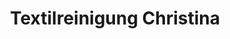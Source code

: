 ---
title: "Textilreinigung Christina"
url: /duesseldorf/textilreinigung-christina/
shop: Wäscherei
---